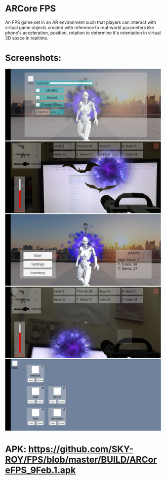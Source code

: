 # ARCore FPS
An FPS game set in an AR environment such that players can interact with virtual game objects created with reference to real-world parameters like phone's acceleration, position, rotation to determine it's orientation in virtual 3D space in realtime.

# Screenshots:
<img src="BUILD/Screenshots/04c3fd5c-d15b-4fae-9eff-b482d584959b.jpg"> 
<img src="BUILD/Screenshots/3ba7fe28-619c-49e7-b119-f2fc2e2cc508.jpg"> 
<img src="BUILD/Screenshots/4f24c565-cc81-47bb-8ac2-4b146c047b8a.jpg"> 
<img src="BUILD/Screenshots/5a4129cc-39a2-4044-a9ab-205fa6209973.jpg"> 
<img src="BUILD/Screenshots/9f5cf7e8-a303-4a43-8342-b2cb3799751c.jpg">

# APK: https://github.com/SKY-ROY/FPS/blob/master/BUILD/ARCoreFPS_9Feb.1.apk
